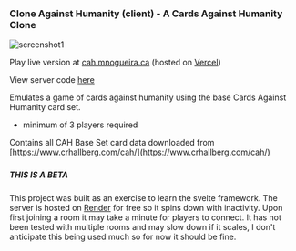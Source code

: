 ### Clone Against Humanity (client) - A Cards Against Humanity Clone

![screenshot1](https://github.com/MVN-14/CAHClient/assets/117686444/d6d5f600-7a6a-4784-adaa-469bf0ba3714)

Play live version at [cah.mnogueira.ca](https://cah.mnogueira.ca) (hosted on [Vercel](https://vercel.com/))

View server code [here](https://github.com/MVN-14/CAHServer)

Emulates a game of cards against humanity using the base Cards Against Humanity card set.
- minimum of 3 players required

Contains all CAH Base Set card data downloaded from [https://www.crhallberg.com/cah/](https://www.crhallberg.com/cah/)

###

##### THIS IS A BETA
This project was built as an exercise to learn the svelte framework.
The server is hosted on [Render](https://render.com/) for free so it spins 
down with inactivity. Upon first joining a room it may take a minute for players
to connect. It has not been tested with multiple rooms and may slow down if it
scales, I don't anticipate this being used much so for now it should be fine.
